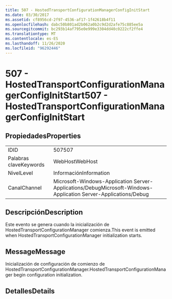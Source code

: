 ```yaml
---
title: 507 - HostedTransportConfigurationManagerConfigInitStart
ms.date: 03/30/2017
ms.assetid: cf8956cd-2f97-4536-af17-1f42618b4f11
ms.openlocfilehash: dabc50b801ad2b062a0b2c9d2d2afe75c885ee5a
ms.sourcegitcommit: bc293b14af795e0e999e3304dd40c0222cf2ffe4
ms.translationtype: MT
ms.contentlocale: es-ES
ms.lasthandoff: 11/26/2020
ms.locfileid: "96292446"
---
```

# <a name="507---hostedtransportconfigurationmanagerconfiginitstart"></a><span data-ttu-id="c1b3e-102">507 - HostedTransportConfigurationManagerConfigInitStart</span><span class="sxs-lookup"><span data-stu-id="c1b3e-102">507 - HostedTransportConfigurationManagerConfigInitStart</span></span>

## <a name="properties"></a><span data-ttu-id="c1b3e-103">Propiedades</span><span class="sxs-lookup"><span data-stu-id="c1b3e-103">Properties</span></span>  
  
|||  
|-|-|  
|<span data-ttu-id="c1b3e-104">ID</span><span class="sxs-lookup"><span data-stu-id="c1b3e-104">ID</span></span>|<span data-ttu-id="c1b3e-105">507</span><span class="sxs-lookup"><span data-stu-id="c1b3e-105">507</span></span>|  
|<span data-ttu-id="c1b3e-106">Palabras clave</span><span class="sxs-lookup"><span data-stu-id="c1b3e-106">Keywords</span></span>|<span data-ttu-id="c1b3e-107">WebHost</span><span class="sxs-lookup"><span data-stu-id="c1b3e-107">WebHost</span></span>|  
|<span data-ttu-id="c1b3e-108">Nivel</span><span class="sxs-lookup"><span data-stu-id="c1b3e-108">Level</span></span>|<span data-ttu-id="c1b3e-109">Información</span><span class="sxs-lookup"><span data-stu-id="c1b3e-109">Information</span></span>|  
|<span data-ttu-id="c1b3e-110">Canal</span><span class="sxs-lookup"><span data-stu-id="c1b3e-110">Channel</span></span>|<span data-ttu-id="c1b3e-111">Microsoft-Windows-Application Server-Applications/Debug</span><span class="sxs-lookup"><span data-stu-id="c1b3e-111">Microsoft-Windows-Application Server-Applications/Debug</span></span>|  
  
## <a name="description"></a><span data-ttu-id="c1b3e-112">Descripción</span><span class="sxs-lookup"><span data-stu-id="c1b3e-112">Description</span></span>  

 <span data-ttu-id="c1b3e-113">Este evento se genera cuando la inicialización de HostedTransportConfigurationManager comienza.</span><span class="sxs-lookup"><span data-stu-id="c1b3e-113">This event is emitted when HostedTransportConfigurationManager initialization starts.</span></span>  
  
## <a name="message"></a><span data-ttu-id="c1b3e-114">Message</span><span class="sxs-lookup"><span data-stu-id="c1b3e-114">Message</span></span>  

 <span data-ttu-id="c1b3e-115">Inicialización de configuración de comienzo de HostedTransportConfigurationManager.</span><span class="sxs-lookup"><span data-stu-id="c1b3e-115">HostedTransportConfigurationManager begin configuration initialization.</span></span>  
  
## <a name="details"></a><span data-ttu-id="c1b3e-116">Detalles</span><span class="sxs-lookup"><span data-stu-id="c1b3e-116">Details</span></span>
